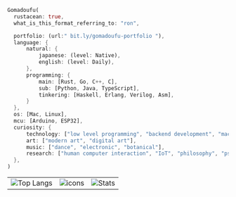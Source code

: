   ```rust
Gomadoufu(
    rustacean: true,
    what_is_this_format_referring_to: "ron",

    portfolio: (url:" bit.ly/gomadoufu-portfolio "),
    language: {
        natural: {
            japanese: (level: Native),
            english: (level: Daily),
        },
        programming: {
            main: [Rust, Go, C++, C],
            sub: [Python, Java, TypeScript],
            tinkering: [Haskell, Erlang, Verilog, Asm],
        }
    },
    os: [Mac, Linux],
    mcu: [Arduino, ESP32],
    curiosity: {
        technology: ["low level programming", "backend development", "machine learning"],
        art: ["modern art", "digital art"],
        music: ["dance", "electronic", "botanical"],
        research: ["human computer interaction", "IoT", "philosophy", "psychology", "sociology", "linguistics"],
    },
)

```

<table>
  <tr>
    <td>
      <img alt="Top Langs" src="https://github-readme-stats.vercel.app/api/top-langs/?username=gomadoufu&exclude_repo=research-VolP,get-programming-with-hs,intel-fpga-book&hide=Makefile,Cmake,html,css,scss&layout=compact&show_icons=true&theme=shades-of-purple" />
    </td>
    <td>
      <img alt="icons" src="https://skillicons.dev/icons?i=rust,go,cpp,c,python,typescript&perline=3" />
    </td>
    <td align=center colspan="2">
      <img alt="Stats" src="https://github-readme-stats.vercel.app/api?username=gomadoufu&show_icons=true&theme=shades-of-purple" />
    </td>
  </tr>
</table>
